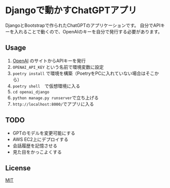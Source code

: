# Djangoで動かすChatGPTアプリ

DjangoとBootstrapで作られたChatGPTのアプリケーションです。
自分でAPIキーを入れることで動くので、OpenAIのキーを自分で発行する必要があります。

## Usage
1. [OpenAI](https://openai.com/) のサイトからAPIキーを発行
2. `OPENAI_API_KEY` という名前で環境変数に設定
3. `poetry install` で環境を構築（PoetryをPCに入れていない場合はそこから）
4. `poetry shell`　で仮想環境に入る
5. `cd openai_django`
5. `python manage.py runserver`で立ち上げる
6. `http://localhost:8000/`でアプリに入る

## TODO
- GPTのモデルを変更可能にする
- AWS EC2上にデプロイする
- 会話履歴を記憶させる
- 見た目をかっこよくする

## License
[MIT](https://choosealicense.com/licenses/mit/)
